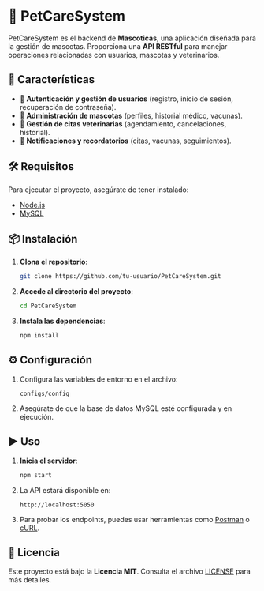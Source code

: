 # 🐾 PetCareSystem  

PetCareSystem es el backend de **Mascoticas**, una aplicación diseñada para la gestión de mascotas. Proporciona una **API RESTful** para manejar operaciones relacionadas con usuarios, mascotas y veterinarios.  

## 🚀 Características  

- 📌 **Autenticación y gestión de usuarios** (registro, inicio de sesión, recuperación de contraseña).  
- 🐶 **Administración de mascotas** (perfiles, historial médico, vacunas).  
- 📅 **Gestión de citas veterinarias** (agendamiento, cancelaciones, historial).  
- 🔔 **Notificaciones y recordatorios** (citas, vacunas, seguimientos).  

## 🛠️ Requisitos  

Para ejecutar el proyecto, asegúrate de tener instalado:  

- [Node.js](https://nodejs.org/)  
- [MySQL](https://www.mysql.com/)  

## 📦 Instalación  

1. **Clona el repositorio**:  
    ```bash
    git clone https://github.com/tu-usuario/PetCareSystem.git
    ```
2. **Accede al directorio del proyecto**:  
    ```bash
    cd PetCareSystem
    ```
3. **Instala las dependencias**:  
    ```bash
    npm install
    ```

## ⚙️ Configuración  

1. Configura las variables de entorno en el archivo:  
   ```
   configs/config
   ```
2. Asegúrate de que la base de datos MySQL esté configurada y en ejecución.  

## ▶️ Uso  

1. **Inicia el servidor**:  
    ```bash
    npm start
    ```
2. La API estará disponible en:  
   ```
   http://localhost:5050
   ```
3. Para probar los endpoints, puedes usar herramientas como [Postman](https://www.postman.com/) o [cURL](https://curl.se/).  

## 📜 Licencia  

Este proyecto está bajo la **Licencia MIT**. Consulta el archivo [LICENSE](LICENSE) para más detalles.  
